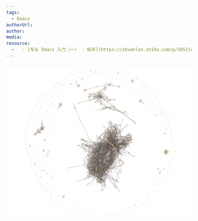 ```yaml
---
tags:
  - Emacs
authorUrl: 
author: 
media: 
resource:
  -   - [专业 Emacs 入门（一） - 知乎](https://zhuanlan.zhihu.com/p/385214753)
---
```

```java

```


![](BEFORE/附件/Pasted%20image%2020240329195543.png)